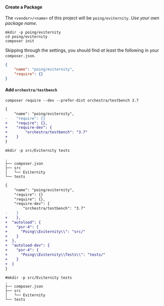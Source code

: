 #### Create a Package

The `<vendor>/<name>` of this project will be `poing/eviternity`.  *Use your own package name.*

```shell
mkdir -p poing/eviternity
cd poing/eviternity
composer init
```
Skipping through the settings, you should find *at least* the following in your `composer.json`.

```json
{
    "name": "poing/eviternity",
    "require": {}
}
```

#### Add `orchestra/testbench`

```
composer require --dev --prefer-dist orchestra/testbench 3.7
```

```diff
{
    "name": "poing/eviternity",
-    "require": {}
+    "require": {},
+    "require-dev": {
+        "orchestra/testbench": "3.7"
+    }
}
```

```shell
mkdir -p src/Eviternity tests
```

```
.
├── composer.json
├── src
│   └── Eviternity
└── tests
```

```diff
{
    "name": "poing/eviternity",
    "require": {}
    "require": {},
    "require-dev": {
        "orchestra/testbench": "3.7"
-    }
+    },
+  "autoload": {
+    "psr-4": {
+      "Poing\\Eviternity\\": "src/"
+    }
+  },
+  "autoload-dev": {
+    "psr-4": {
+      "Poing\\Eviternity\\Tests\\": "tests/"
+    }
+  }
}
```

```
#mkdir -p src/Eviternity tests
.
├── composer.json
├── src
│   └── Eviternity
└── tests
```
